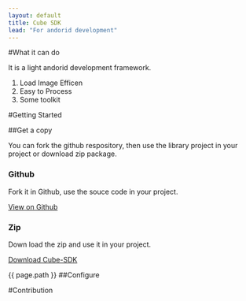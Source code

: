 ```yaml
---
layout: default
title: Cube SDK
lead: "For andorid development"
---
```


#What it can do
<p class='lead'>It is a light andorid development framework.</p>

1. Load Image Efficen
2. Easy to Process
3. Some toolkit

#Getting Started

##Get a copy
<p class='lead'>You can fork the github respository, then use the library project in your project or download zip package.</p>

<div class="row bs-downloads">
    <div class="col-sm-4">
      <h3 id="fork-github">Github</h3>
      <p>Fork it in Github, use the souce code in your project.</p>
      <a href="{{ site.download.dist }}" class="btn btn-lg btn-outline" role="button" >View on Github</a>
    </div>
    <div class="col-sm-4">
      <h3 id="download-zip">Zip</h3>
      <p>Down load the zip and use it in your project.</p>
      <a href="{{ site.download.dist }}" class="btn btn-lg btn-outline" role="button" >Download Cube-SDK</a>
    </div>
</div>


{{ page.path }}
##Configure




#Contribution





